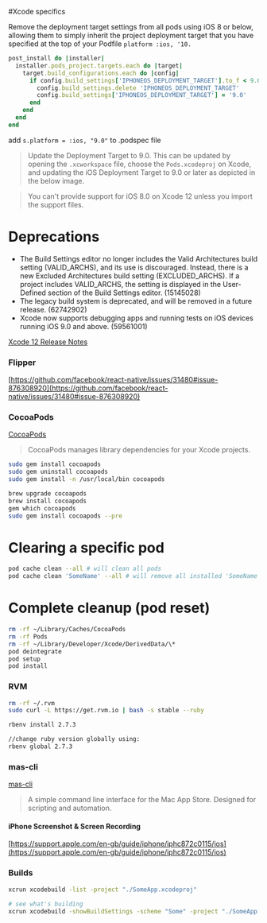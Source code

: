 #Xcode specifics

Remove the deployment target settings from all pods using iOS 8 or below, allowing them to simply inherit the project deployment target that you have specified at the top of your Podfile
`platform :ios, '10.`

```ruby
post_install do |installer|
  installer.pods_project.targets.each do |target|
    target.build_configurations.each do |config|
      if config.build_settings['IPHONEOS_DEPLOYMENT_TARGET'].to_f < 9.0
        config.build_settings.delete 'IPHONEOS_DEPLOYMENT_TARGET'
        config.build_settings['IPHONEOS_DEPLOYMENT_TARGET'] = '9.0'
      end
    end
  end
end
```

add `s.platform = :ios, "9.0"` to .podspec file

> Update the Deployment Target to 9.0. This can be updated by opening the `.xcworkspace` file, choose the `Pods.xcodeproj` on Xcode, and updating the iOS Deployment Target to 9.0 or later as depicted in the below image.

> You can't provide support for iOS 8.0 on Xcode 12 unless you import the support files.

# Deprecations

- The Build Settings editor no longer includes the Valid Architectures build setting (VALID_ARCHS), and its use is discouraged. Instead, there is a new Excluded Architectures build setting (EXCLUDED_ARCHS).
  If a project includes VALID_ARCHS, the setting is displayed in the User-Defined section of the Build Settings editor. (15145028)
- The legacy build system is deprecated, and will be removed in a future release. (62742902)
- Xcode now supports debugging apps and running tests on iOS devices running iOS 9.0 and above. (59561001)

[Xcode 12 Release Notes](https://developer.apple.com/documentation/xcode-release-notes/xcode-12-release-notes)

### Flipper

[https://github.com/facebook/react-native/issues/31480#issue-876308920](https://github.com/facebook/react-native/issues/31480#issue-876308920)

### CocoaPods

[CocoaPods](https://guides.cocoapods.org/using/getting-started.html)

> CocoaPods manages library dependencies for your Xcode projects.

```bash
sudo gem install cocoapods
sudo gem uninstall cocoapods
sudo gem install -n /usr/local/bin cocoapods

brew upgrade cocoapods
brew install cocoapods
gem which cocoapods
sudo gem install cocoapods --pre
```

# Clearing a specific pod

```bash
pod cache clean --all # will clean all pods
pod cache clean 'SomeName' --all # will remove all installed 'SomeName' pods
```

# Complete cleanup (pod reset)

```bash
rm -rf ~/Library/Caches/CocoaPods
rm -rf Pods
rm -rf ~/Library/Developer/Xcode/DerivedData/\*
pod deintegrate
pod setup
pod install
```

### RVM

```bash
rm -rf ~/.rvm
sudo curl -L https://get.rvm.io | bash -s stable --ruby

rbenv install 2.7.3

//change ruby version globally using:
rbenv global 2.7.3
```

### mas-cli

[mas-cli](https://github.com/mas-cli/mas#mas-cli)

> A simple command line interface for the Mac App Store. Designed for scripting and automation.

#### iPhone Screenshot & Screen Recording

[https://support.apple.com/en-gb/guide/iphone/iphc872c0115/ios](https://support.apple.com/en-gb/guide/iphone/iphc872c0115/ios)

### Builds

```bash
xcrun xcodebuild -list -project "./SomeApp.xcodeproj"
```

```bash
# see what's building
xcrun xcodebuild -showBuildSettings -scheme "Some" -project "./SomeApp.xcodeproj"
```
